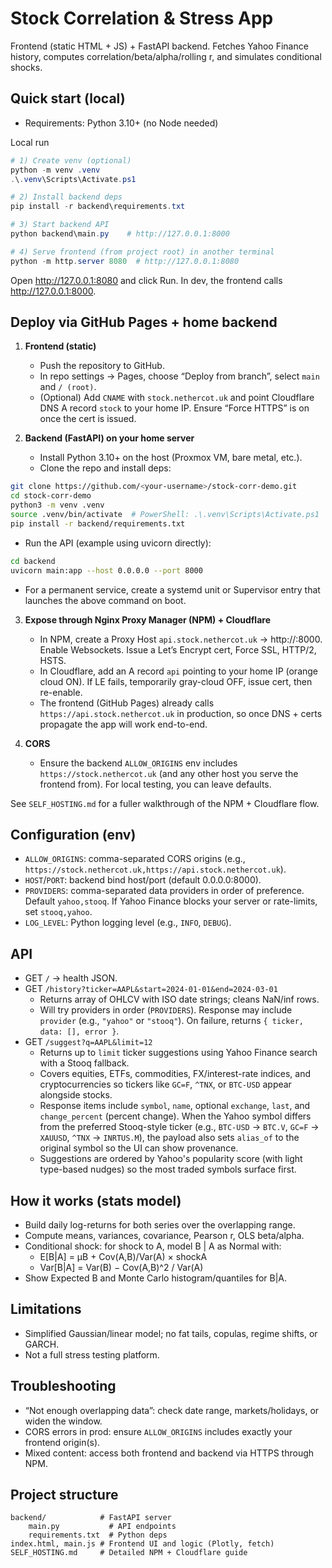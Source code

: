# Stock Correlation & Stress App

Frontend (static HTML + JS) + FastAPI backend. Fetches Yahoo Finance history, computes correlation/beta/alpha/rolling r, and simulates conditional shocks.

## Quick start (local)
- Requirements: Python 3.10+ (no Node needed)

Local run
```powershell
# 1) Create venv (optional)
python -m venv .venv
.\.venv\Scripts\Activate.ps1

# 2) Install backend deps
pip install -r backend\requirements.txt

# 3) Start backend API
python backend\main.py    # http://127.0.0.1:8000

# 4) Serve frontend (from project root) in another terminal
python -m http.server 8080  # http://127.0.0.1:8080
```
Open http://127.0.0.1:8080 and click Run. In dev, the frontend calls http://127.0.0.1:8000.

## Deploy via GitHub Pages + home backend
1. **Frontend (static)**
	- Push the repository to GitHub.
	- In repo settings → Pages, choose “Deploy from branch”, select `main` and `/ (root)`.
	- (Optional) Add `CNAME` with `stock.nethercot.uk` and point Cloudflare DNS A record `stock` to your home IP. Ensure “Force HTTPS” is on once the cert is issued.

2. **Backend (FastAPI) on your home server**
	- Install Python 3.10+ on the host (Proxmox VM, bare metal, etc.).
	- Clone the repo and install deps:
```bash
git clone https://github.com/<your-username>/stock-corr-demo.git
cd stock-corr-demo
python3 -m venv .venv
source .venv/bin/activate  # PowerShell: .\.venv\Scripts\Activate.ps1
pip install -r backend/requirements.txt
```
- Run the API (example using uvicorn directly):
```bash
cd backend
uvicorn main:app --host 0.0.0.0 --port 8000
```
- For a permanent service, create a systemd unit or Supervisor entry that launches the above command on boot.

3. **Expose through Nginx Proxy Manager (NPM) + Cloudflare**
	- In NPM, create a Proxy Host `api.stock.nethercot.uk` → http://<home-server-ip>:8000. Enable Websockets. Issue a Let’s Encrypt cert, Force SSL, HTTP/2, HSTS.
	- In Cloudflare, add an A record `api` pointing to your home IP (orange cloud ON). If LE fails, temporarily gray-cloud OFF, issue cert, then re-enable.
	- The frontend (GitHub Pages) already calls `https://api.stock.nethercot.uk` in production, so once DNS + certs propagate the app will work end-to-end.

4. **CORS**
	- Ensure the backend `ALLOW_ORIGINS` env includes `https://stock.nethercot.uk` (and any other host you serve the frontend from). For local testing, you can leave defaults.

See `SELF_HOSTING.md` for a fuller walkthrough of the NPM + Cloudflare flow.

## Configuration (env)
- `ALLOW_ORIGINS`: comma-separated CORS origins (e.g., `https://stock.nethercot.uk,https://api.stock.nethercot.uk`).
- `HOST`/`PORT`: backend bind host/port (default 0.0.0.0:8000).
- `PROVIDERS`: comma-separated data providers in order of preference. Default `yahoo,stooq`. If Yahoo Finance blocks your server or rate-limits, set `stooq,yahoo`.
- `LOG_LEVEL`: Python logging level (e.g., `INFO`, `DEBUG`).

## API
- GET `/` → health JSON.
- GET `/history?ticker=AAPL&start=2024-01-01&end=2024-03-01`
	- Returns array of OHLCV with ISO date strings; cleans NaN/inf rows.
	- Will try providers in order (`PROVIDERS`). Response may include `provider` (e.g., `"yahoo"` or `"stooq"`). On failure, returns `{ ticker, data: [], error }`.
- GET `/suggest?q=AAPL&limit=12`
	- Returns up to `limit` ticker suggestions using Yahoo Finance search with a Stooq fallback.
	- Covers equities, ETFs, commodities, FX/interest-rate indices, and cryptocurrencies so tickers like `GC=F`, `^TNX`, or `BTC-USD` appear alongside stocks.
	- Response items include `symbol`, `name`, optional `exchange`, `last`, and `change_percent` (percent change). When the Yahoo symbol differs from the preferred Stooq-style ticker (e.g., `BTC-USD` → `BTC.V`, `GC=F` → `XAUUSD`, `^TNX` → `INRTUS.M`), the payload also sets `alias_of` to the original symbol so the UI can show provenance.
	- Suggestions are ordered by Yahoo's popularity score (with light type-based nudges) so the most traded symbols surface first.

## How it works (stats model)
- Build daily log-returns for both series over the overlapping range.
- Compute means, variances, covariance, Pearson r, OLS beta/alpha.
- Conditional shock: for shock to A, model B | A as Normal with:
	- E[B|A] = μB + Cov(A,B)/Var(A) × shockA
	- Var[B|A] = Var(B) − Cov(A,B)^2 / Var(A)
- Show Expected B and Monte Carlo histogram/quantiles for B|A.

## Limitations
- Simplified Gaussian/linear model; no fat tails, copulas, regime shifts, or GARCH.
- Not a full stress testing platform.

## Troubleshooting
- “Not enough overlapping data”: check date range, markets/holidays, or widen the window.
- CORS errors in prod: ensure `ALLOW_ORIGINS` includes exactly your frontend origin(s).
- Mixed content: access both frontend and backend via HTTPS through NPM.

## Project structure
```
backend/            # FastAPI server
	main.py           # API endpoints
	requirements.txt  # Python deps
index.html, main.js # Frontend UI and logic (Plotly, fetch)
SELF_HOSTING.md     # Detailed NPM + Cloudflare guide
```
